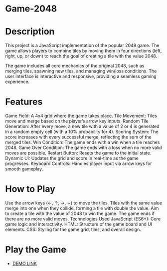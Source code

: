 # Game-2048

# Description

This project is a JavaScript implementation of the popular 2048 game. The game allows players to combine tiles by moving them in four directions (left, right, up, or down) to reach the goal of creating a tile with the value 2048.

The game includes all core mechanics of the original 2048, such as merging tiles, spawning new tiles, and managing win/loss conditions. The user interface is interactive and responsive, providing a seamless gaming experience.

# Features

Game Field: A 4x4 grid where the game takes place.
Tile Movement: Tiles move and merge based on the player’s arrow key inputs.
Random Tile Generation: After every move, a new tile with a value of 2 or 4 is generated in a random empty cell (with a 10% probability for 4).
Scoring System: The score increases with every successful merge, reflecting the sum of the merged tiles.
Win Condition: The game ends with a win when a tile reaches 2048.
Game Over Condition: The game ends with a loss when no more valid moves are possible.
Restart Button: Resets the game to the initial state.
Dynamic UI: Updates the grid and score in real-time as the game progresses.
Keyboard Controls: Handles player input via arrow keys for smooth gameplay.

# How to Play

Use the arrow keys (←, ↑, →, ↓) to move the tiles.
Tiles with the same value merge into one when they collide, forming a tile with double the value.
Aim to create a tile with the value of 2048 to win the game.
The game ends if there are no more valid moves.
Technologies Used
JavaScript (ES6+): Core game logic and interactivity.
HTML: Structure of the game board and UI elements.
CSS: Styling for the game grid, tiles, and overall design.

# Play the Game

- [DEMO LINK](https://kostiukmkalne.github.io/js_2048_game/)
